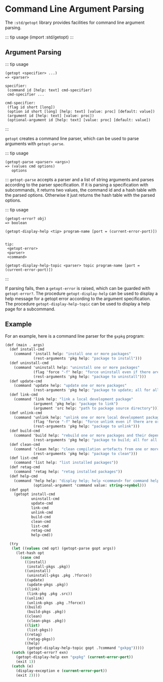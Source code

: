 # Command Line Argument Parsing

The `:std/getopt` library provides facilities for command line argument parsing.

::: tip usage
(import :std/getopt)
:::

## Argument Parsing

::: tip usage
```
(getopt <specifier> ...)
=> <parser>

specifier:
 (command id [help: text] cmd-specifier)
 cmd-specifier ...

cmd-specifier:
 (flag id short [long])
 (option id short [long] [help: text] [value: proc] [default: value])
 (argument id [help: text] [value: proc])
 (optional-argument id [help: text] [value: proc] [default: value])

```
:::

`getopt` creates a command line parser, which can be used to parse arguments
with `getopt-parse`.


::: tip usage
```
(getopt-parse <parser> <args>)
=> (values cmd options)
   options
```
:::
`getopt-parse` accepts a parser and a list of string arguments and parses
according to the parser specification. If it is parsing a specification with
subcommands, it returns two values, the command id and a hash table with the
parsed options. Otherwise it just returns the hash table with the parsed options.


::: tip usage
```
(getopt-error? obj)
=> boolean

(getopt-display-help <tip> program-name [port = (current-error-port)])


tip:
 <getopt-error>
 <parser>
 <command>

(getopt-display-help-topic <parser> topic program-name [port = (current-error-port)])
```
:::

If parsing fails, then a `getopt-error` is raised, which can be guarded with
`getopt-error?`. The procedure `getopt-display-help` can be used to display
a help message for a getopt error according to the argument specification.
The procedure `getopt-display-help-topic` can be used to display a help page
for a subcommand.

## Example

For an example, here is a command line parser for the `gxpkg` program:
```scheme
(def (main . args)
  (def install-cmd
    (command 'install help: "install one or more packages"
             (rest-arguments 'pkg help: "package to install")))
  (def uninstall-cmd
    (command 'uninstall help: "uninstall one or more packages"
             (flag 'force "-f" help: "force uninstall even if there are orphaned dependencies")
             (rest-arguments 'pkg help: "package to uninstall")))
  (def update-cmd
    (command 'update help: "update one or more packages"
             (rest-arguments 'pkg help: "package to update; all for all packages")))
  (def link-cmd
    (command 'link help: "link a local development package"
             (argument 'pkg help: "package to link")
             (argument 'src help: "path to package source directory")))
  (def unlink-cmd
    (command 'unlink help: "unlink one or more local development packages"
             (flag 'force "-f" help: "force unlink even if there are orphaned dependencies")
             (rest-arguments 'pkg help: "package to unlink")))
  (def build-cmd
    (command 'build help: "rebuild one or more packages and their dependents"
             (rest-arguments 'pkg help: "package to build; all for all packages")))
  (def clean-cmd
    (command 'clean help: "clean compilation artefacts from one or more packages"
             (rest-arguments 'pkg help: "package to clean")))
  (def list-cmd
    (command 'list help: "list installed packages"))
  (def retag-cmd
    (command 'retag help: "retag installed packages"))
  (def help-cmd
    (command 'help help: "display help; help <command> for command help"
             (optional-argument 'command value: string->symbol)))
  (def gopt
    (getopt install-cmd
            uninstall-cmd
            update-cmd
            link-cmd
            unlink-cmd
            build-cmd
            clean-cmd
            list-cmd
            retag-cmd
            help-cmd))

  (try
   (let ((values cmd opt) (getopt-parse gopt args))
     (let-hash opt
       (case cmd
         ((install)
          (install-pkgs .pkg))
         ((uninstall)
          (uninstall-pkgs .pkg .?force))
         ((update)
          (update-pkgs .pkg))
         ((link)
          (link-pkg .pkg .src))
         ((unlink)
          (unlink-pkgs .pkg .?force))
         ((build)
          (build-pkgs .pkg))
         ((clean)
          (clean-pkgs .pkg))
         ((list)
          (list-pkgs))
         ((retag)
          (retag-pkgs))
         ((help)
          (getopt-display-help-topic gopt .?command "gxkpg")))))
   (catch (getopt-error? exn)
     (getopt-display-help exn "gxpkg" (current-error-port))
     (exit 1))
   (catch (e)
     (display-exception e (current-error-port))
     (exit 2))))
```
